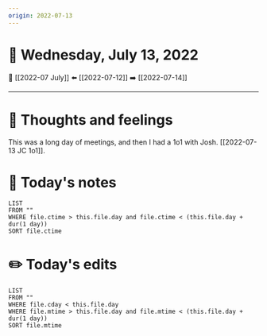 ```yaml
---
origin: 2022-07-13
---
```

# 📅 Wednesday, July 13, 2022
🔀 [[2022-07 July]]
⬅️ [[2022-07-12]]
➡️ [[2022-07-14]]

---
# 💭 Thoughts and feelings
This was a long day of meetings, and then I had a 1o1 with Josh. [[2022-07-13 JC 1o1]].

# 📝 Today's notes
```dataview
LIST 
FROM ""
WHERE file.ctime > this.file.day and file.ctime < (this.file.day + dur(1 day))
SORT file.ctime
```
# ✏️ Today's edits
```dataview
LIST
FROM ""
WHERE file.cday < this.file.day
WHERE file.mtime > this.file.day and file.mtime < (this.file.day + dur(1 day))
SORT file.mtime
```